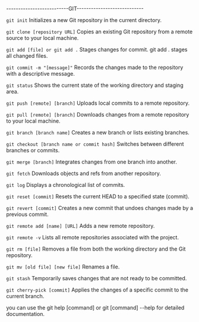 
--------------------------GIT----------------------------

`git init`
Initializes a new Git repository in the current directory.

`git clone [repository URL]`
Copies an existing Git repository from a remote source to your local machine.

`git add [file] or git add .`
Stages changes for commit. git add . stages all changed files.

`git commit -m "[message]"`
Records the changes made to the repository with a descriptive message.

`git status`
Shows the current state of the working directory and staging area.

`git push [remote] [branch]`
Uploads local commits to a remote repository.

`git pull [remote] [branch]`
Downloads changes from a remote repository to your local machine.

`git branch [branch name]`
Creates a new branch or lists existing branches.

`git checkout [branch name or commit hash]`
Switches between different branches or commits.

`git merge [branch]`
Integrates changes from one branch into another.

`git fetch`
Downloads objects and refs from another repository.

`git log`
Displays a chronological list of commits.

`git reset [commit]`
Resets the current HEAD to a specified state (commit).

`git revert [commit]`
Creates a new commit that undoes changes made by a previous commit.

`git remote add [name] [URL]`
Adds a new remote repository.

`git remote -v`
Lists all remote repositories associated with the project.

`git rm [file]`
Removes a file from both the working directory and the Git repository.

`git mv [old file] [new file]`
Renames a file.

`git stash`
Temporarily saves changes that are not ready to be committed.

`git cherry-pick [commit]`
Applies the changes of a specific commit to the current branch.


you can use the git help [command] or git [command] --help for detailed documentation.